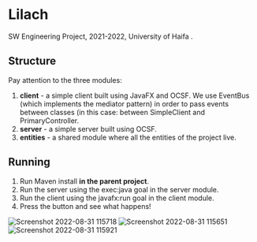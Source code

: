 # Lilach
SW Engineering Project, 2021-2022, University of Haifa . 


## Structure
Pay attention to the three modules:
1. **client** - a simple client built using JavaFX and OCSF. We use EventBus (which implements the mediator pattern) in order to pass events between classes (in this case: between SimpleClient and PrimaryController.
2. **server** - a simple server built using OCSF.
3. **entities** - a shared module where all the entities of the project live.

## Running
1. Run Maven install **in the parent project**.
2. Run the server using the exec:java goal in the server module.
3. Run the client using the javafx:run goal in the client module.
4. Press the button and see what happens!

![Screenshot 2022-08-31 115718](https://user-images.githubusercontent.com/31912809/187640857-a4d93d34-db5a-4fd3-be87-8aa62bf2405f.jpg)
![Screenshot 2022-08-31 115651](https://user-images.githubusercontent.com/31912809/187640871-cf0c762a-4741-45a1-8c31-f195ebf49db1.jpg)
![Screenshot 2022-08-31 115921](https://user-images.githubusercontent.com/31912809/187640875-7ad31f67-86d6-4f71-8ad2-afece6d8657e.jpg)
